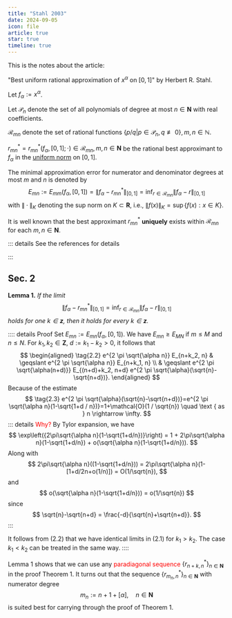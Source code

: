 ```yaml
---
title: "Stahl 2003"
date: 2024-09-05
icon: file
article: true
star: true
timeline: true
---
```


This is the notes about the article:

"Best uniform rational approximation of $x^\alpha$ on $[0,1]$" by Herbert R. Stahl.

<!-- more -->

Let $f_\alpha := x^\alpha$.

Let $\mathcal{P}_n$ denote the set of all polynomials of degree at most $n\in\mathbf{N}$ with real coefficients.

$\mathcal{R}_{mn}$ denote the set of rational functions $\{p/q | p\in \mathcal{P}_n, q \not \equiv 0 \}, m,n\in\mathbb{N}$.

$r_{mn}^* = r_{mn}^*(f_\alpha,[0,1];\cdot) \in \mathcal{R}_{mn}, m,n\in\mathbf{N}$ be the rational best approximant to $f_\alpha$ in the <a href="https://en.wikipedia.org/wiki/Uniform_norm">uniform norm</a> on $[0,1]$.

The minimal approximation error for numerator and denominator degrees at most $m$ and $n$ is denoted by
$$
E_{mn} :=E_{mm}(f_\alpha,[0,1]) = \left\|f_\alpha-r_{m n}^*\right\|_{[0,1]}=\inf _{r \in \mathcal{R}_{m n}}\left\|f_\alpha-r\right\|_{[0,1]}
$$
with $\| \cdot\|_K$ denoting the sup norm on $K\subset \mathbf{R}$, i.e., $\|f(x) \|_K = \sup \{f(x): x\in K \}$.

It is well known that the best approximant $r_{mn}^*$ <b>uniquely</b> exists within $\mathcal{R}_{mn}$ for each $m,n\in\mathbf{N}$.

::: details See the references for details

:::

## Sec. 2

<b>Lemma 1.</b> *If the limit*
$$
\left\|f_\alpha-r_{m n}^*\right\|_{[0,1]}=\inf _{r \in \mathcal{R}_{m n}}\left\|f_\alpha-r\right\|_{[0,1]}
$$
*holds for one $k\in\mathbf{z}$, then it holds for every $k\in\mathbf{z}$.*

:::: details Proof
Set $E_{mn}:=E_{mn}(f_\alpha,[0,1])$. We have $E_{mn} \geq E_{MN}$ if $m\leq M$ and $n\leq N$.
For $k_1,k_2\in\mathbf{Z}, \ d:=k_1-k_2>0$, it follows that 
$$
\begin{aligned}
\tag{2.2}
e^{2 \pi \sqrt{\alpha n}} E_{n+k_2, n} & \geqslant e^{2 \pi \sqrt{\alpha n}} E_{n+k_1, n} \\
& \geqslant e^{2 \pi \sqrt{\alpha(n+d)}} E_{(n+d)+k_2, n+d} e^{2 \pi \sqrt{\alpha}(\sqrt{n}-\sqrt{n+d})}.
\end{aligned}
$$
Because of the estimate
$$
\tag{2.3}
e^{2 \pi \sqrt{\alpha}(\sqrt{n}-\sqrt{n+d})}=e^{2 \pi \sqrt{\alpha n}(1-\sqrt{1+d / n})}=1+\mathcal{O}(1 / \sqrt{n}) \quad \text { as } n \rightarrow \infty.
$$
::: details <span style="color: red;"> Why?</span>
By Tylor expansion, we have 
$$
\exp\left({2\pi\sqrt{\alpha n}(1-\sqrt{1+d/n})}\right) = 1 + 2\pi\sqrt{\alpha n}(1-\sqrt{1+d/n}) + o(\sqrt{\alpha n}(1-\sqrt{1+d/n})).
$$
Along with
$$
2\pi\sqrt{\alpha n}((1-\sqrt{1+d/n})) = 2\pi\sqrt{\alpha n}(1-[1+d/2n+o(1/n)]) = O(1/\sqrt{n}),
$$
and 
$$
o(\sqrt{\alpha n}(1-\sqrt{1+d/n})) = o(1/\sqrt{n})
$$
since 
$$
\sqrt{n}-\sqrt{n+d} = \frac{-d}{\sqrt{n}+\sqrt{n+d}}.
$$
:::

It follows from (2.2) that we have identical limits in (2.1) for $k_1 > k_2$. The case $k_1<k_2$ can be treated in the same way.
::::

Lemma 1 shows that we can use any <span style="color: red;">paradiagonal sequence</span> $\{r^*_{n+k,n}\}_{n\in\mathbf{N}}$ in the proof Theorem 1. It turns out that the sequence $\{r^*_{m_n,n}\}_{n\in\mathbf{N}}$ with numerator degree
$$
 m_n:=n+1+[\alpha], \quad n\in \mathbf{N} 
$$
is suited best for carrying through the proof of Theorem 1.
